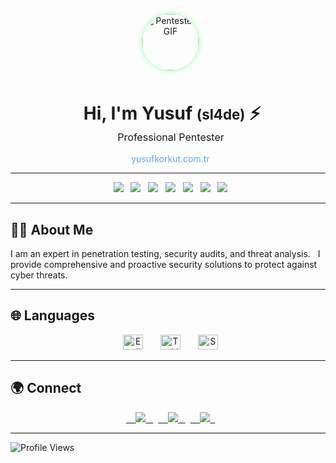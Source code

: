 <p align="center">
  <img src="https://media4.giphy.com/media/v1.Y2lkPTc5MGI3NjExMGlreGJhcGtva2VmNGpnaDlvNnF1enp2OHp0b3VvYzFmd2o5YnpjbiZlcD12MV9pbnRlcm5hbF9naWZfYnlfaWQmY3Q9Zw/QZy4VrLD54SaVVA2Ge/giphy.gif" alt="Pentester GIF" width="90" style="border-radius: 50%; box-shadow: 0 0 8px #8cffb2; margin-bottom: 10px;" />
</p>

<h1 align="center" style="margin-bottom:0;">
  Hi, I'm Yusuf <span style="font-size:0.8em;">(sl4de)</span> ⚡
</h1>
<p align="center" style="margin-top:0; font-size:1.15em;">
  Professional Pentester
</p>
<p align="center" style="margin-top:5px;">
  <a href="https://yusufkorkut.com.tr/" style="text-decoration: none; color: #58a6ff;">yusufkorkut.com.tr</a>
</p>

---

<p align="center">
  <img src="https://img.shields.io/badge/Python-3776AB?style=flat&logo=python&logoColor=white"/>
  <img src="https://img.shields.io/badge/Bash-4EAA25?style=flat&logo=gnubash&logoColor=white"/>
  <img src="https://img.shields.io/badge/JavaScript-F7DF1E?style=flat&logo=javascript&logoColor=black"/>
  <img src="https://img.shields.io/badge/C-00599C?style=flat&logo=c&logoColor=white"/>
  <img src="https://img.shields.io/badge/C++-00599C?style=flat&logo=c%2B%2B&logoColor=white"/>
  <img src="https://img.shields.io/badge/SQL-4479A1?style=flat&logo=mysql&logoColor=white"/>
  <img src="https://img.shields.io/badge/Linux-FCC624?style=flat&logo=linux&logoColor=black"/>
</p>

---

## 👨‍💻 About Me

I am an expert in penetration testing, security audits, and threat analysis.  
I provide comprehensive and proactive security solutions to protect against cyber threats.

---

## 🌐 Languages

<p align="center">
  <img src="https://raw.githubusercontent.com/hjnilsson/country-flags/master/svg/gb.svg" width="32" height="24" title="English (Advanced)" style="margin: 0 8px;"/>
  <img src="https://raw.githubusercontent.com/hjnilsson/country-flags/master/svg/tr.svg" width="32" height="24" title="Turkish (Native)" style="margin: 0 8px;"/>
  <img src="https://raw.githubusercontent.com/hjnilsson/country-flags/master/svg/es.svg" width="32" height="24" title="Spanish (Intermediate)" style="margin: 0 8px;"/>
</p>

---

## 🌍 Connect

<p align="center">
  <a href="mailto:yusufkorkut@proton.me" title="Proton Mail">
    <img src="https://img.shields.io/badge/ProtonMail-8A8D93?style=flat&logo=protonmail&logoColor=white"/>
  </a>
  <a href="https://t.me/korkutyusuf" title="Telegram">
    <img src="https://img.shields.io/badge/Telegram-2CA5E0?style=flat&logo=telegram&logoColor=white"/>
  </a>
  <a href="https://buymeacoffee.com/yusufkorkut" title="Buy Me A Coffee">
    <img src="https://img.shields.io/badge/Buy%20Me%20A%20Coffee-F7CA88?style=flat&logo=buy-me-a-coffee&logoColor=black"/>
  </a>
</p>

---

![Profile Views](https://komarev.com/ghpvc/?username=sl4de&color=blue)

